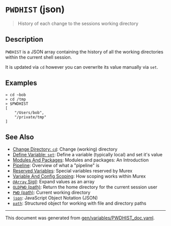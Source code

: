 # `PWDHIST` (json)

> History of each change to the sessions working directory

## Description

`PWDHIST` is a JSON array containing the history of all the working directories
within the current shell session.

It is updated via `cd` however you can overwrite its value manually via `set`.

## Examples

```
» cd ~bob
» cd /tmp
» $PWDHIST
[
    "/Users/bob",
    "/private/tmp"
]
```

## See Also

* [Change Directory: `cd`](../commands/cd.md):
  Change (working) directory
* [Define Variable: `set`](../commands/set.md):
  Define a variable (typically local) and set it's value
* [Modules And Packages](../user-guide/modules.md):
  Modules and packages: An Introduction
* [Pipeline](../user-guide/pipeline.md):
  Overview of what a "pipeline" is
* [Reserved Variables](../user-guide/reserved-vars.md):
  Special variables reserved by Murex
* [Variable And Config Scoping](../user-guide/scoping.md):
  How scoping works within Murex
* [`@Array` Sigil](../parser/array.md):
  Expand values as an array
* [`OLDPWD` (path)](../variables/oldpwd.md):
  Return the home directory for the current session user
* [`PWD` (path)](../variables/pwd.md):
  Current working directory
* [`json`](../types/json.md):
  JavaScript Object Notation (JSON)
* [`path`](../types/path.md):
  Structured object for working with file and directory paths

<hr/>

This document was generated from [gen/variables/PWDHIST_doc.yaml](https://github.com/lmorg/murex/blob/master/gen/variables/PWDHIST_doc.yaml).